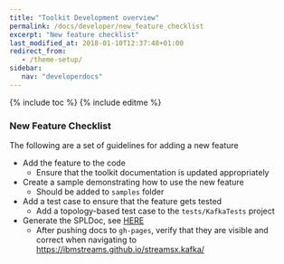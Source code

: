 ```yaml
---
title: "Toolkit Development overview"
permalink: /docs/developer/new_feature_checklist
excerpt: "New feature checklist"
last_modified_at: 2018-01-10T12:37:48+01:00
redirect_from:
   - /theme-setup/
sidebar:
   nav: "developerdocs"
---
```

{% include toc %}
{% include editme %}

### New Feature Checklist 

The following are a set of guidelines for adding a new feature

* Add the feature to the code
  * Ensure that the toolkit documentation is updated appropriately
* Create a sample demonstrating how to use the new feature
  * Should be added to `samples` folder
* Add a test case to ensure that the feature gets tested 
  * Add a topology-based test case to the `tests/KafkaTests` project
* Generate the SPLDoc, see [HERE](/docs/developer/spldoc_process)
  * After pushing docs to `gh-pages`, verify that they are visible and correct when navigating to <https://ibmstreams.github.io/streamsx.kafka/>